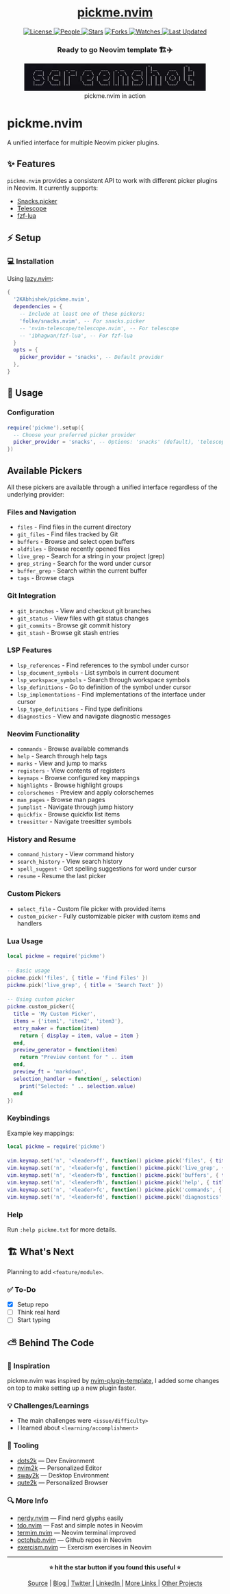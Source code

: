 <div align = "center">

<h1><a href="https://github.com/2kabhishek/pickme.nvim">pickme.nvim</a></h1>

<a href="https://github.com/2KAbhishek/pickme.nvim/blob/main/LICENSE">
<img alt="License" src="https://img.shields.io/github/license/2kabhishek/pickme.nvim?style=flat&color=eee&label="> </a>

<a href="https://github.com/2KAbhishek/pickme.nvim/graphs/contributors">
<img alt="People" src="https://img.shields.io/github/contributors/2kabhishek/pickme.nvim?style=flat&color=ffaaf2&label=People"> </a>

<a href="https://github.com/2KAbhishek/pickme.nvim/stargazers">
<img alt="Stars" src="https://img.shields.io/github/stars/2kabhishek/pickme.nvim?style=flat&color=98c379&label=Stars"></a>

<a href="https://github.com/2KAbhishek/pickme.nvim/network/members">
<img alt="Forks" src="https://img.shields.io/github/forks/2kabhishek/pickme.nvim?style=flat&color=66a8e0&label=Forks"> </a>

<a href="https://github.com/2KAbhishek/pickme.nvim/watchers">
<img alt="Watches" src="https://img.shields.io/github/watchers/2kabhishek/pickme.nvim?style=flat&color=f5d08b&label=Watches"> </a>

<a href="https://github.com/2KAbhishek/pickme.nvim/pulse">
<img alt="Last Updated" src="https://img.shields.io/github/last-commit/2kabhishek/pickme.nvim?style=flat&color=e06c75&label="> </a>

<h3>Ready to go Neovim template 🏗️✈️</h3>

<figure>
  <img src="doc/images/screenshot.png" alt="pickme.nvim in action">
  <br/>
  <figcaption>pickme.nvim in action</figcaption>
</figure>

</div>

# pickme.nvim

A unified interface for multiple Neovim picker plugins.

## ✨ Features

`pickme.nvim` provides a consistent API to work with different picker plugins in Neovim. It currently supports:

- [Snacks.picker](https://github.com/folke/snacks.nvim/blob/main/docs/picker.md)
- [Telescope](https://github.com/nvim-telescope/telescope.nvim)
- [fzf-lua](https://github.com/ibhagwan/fzf-lua)

## ⚡ Setup

### 💻 Installation

Using [lazy.nvim](https://github.com/folke/lazy.nvim):

```lua
{
  '2KAbhishek/pickme.nvim',
  dependencies = {
    -- Include at least one of these pickers:
    'folke/snacks.nvim', -- For snacks.picker
    -- 'nvim-telescope/telescope.nvim', -- For telescope
    -- 'ibhagwan/fzf-lua', -- For fzf-lua
  }
  opts = {
    picker_provider = 'snacks', -- Default provider
  },
}
```

## 🚀 Usage

### Configuration

```lua
require('pickme').setup({
  -- Choose your preferred picker provider
  picker_provider = 'snacks', -- Options: 'snacks' (default), 'telescope', 'fzf_lua'
})
```

## Available Pickers

All these pickers are available through a unified interface regardless of the underlying provider:

### Files and Navigation

- `files` - Find files in the current directory
- `git_files` - Find files tracked by Git
- `buffers` - Browse and select open buffers
- `oldfiles` - Browse recently opened files
- `live_grep` - Search for a string in your project (grep)
- `grep_string` - Search for the word under cursor
- `buffer_grep` - Search within the current buffer
- `tags` - Browse ctags

### Git Integration

- `git_branches` - View and checkout git branches
- `git_status` - View files with git status changes
- `git_commits` - Browse git commit history
- `git_stash` - Browse git stash entries

### LSP Features

- `lsp_references` - Find references to the symbol under cursor
- `lsp_document_symbols` - List symbols in current document
- `lsp_workspace_symbols` - Search through workspace symbols
- `lsp_definitions` - Go to definition of the symbol under cursor
- `lsp_implementations` - Find implementations of the interface under cursor
- `lsp_type_definitions` - Find type definitions
- `diagnostics` - View and navigate diagnostic messages

### Neovim Functionality

- `commands` - Browse available commands
- `help` - Search through help tags
- `marks` - View and jump to marks
- `registers` - View contents of registers
- `keymaps` - Browse configured key mappings
- `highlights` - Browse highlight groups
- `colorschemes` - Preview and apply colorschemes
- `man_pages` - Browse man pages
- `jumplist` - Navigate through jump history
- `quickfix` - Browse quickfix list items
- `treesitter` - Navigate treesitter symbols

### History and Resume

- `command_history` - View command history
- `search_history` - View search history
- `spell_suggest` - Get spelling suggestions for word under cursor
- `resume` - Resume the last picker

### Custom Pickers

- `select_file` - Custom file picker with provided items
- `custom_picker` - Fully customizable picker with custom items and handlers

### Lua Usage

```lua
local pickme = require('pickme')

-- Basic usage
pickme.pick('files', { title = 'Find Files' })
pickme.pick('live_grep', { title = 'Search Text' })

-- Using custom picker
pickme.custom_picker({
  title = 'My Custom Picker',
  items = {'item1', 'item2', 'item3'},
  entry_maker = function(item)
    return { display = item, value = item }
  end,
  preview_generator = function(item)
    return "Preview content for " .. item
  end,
  preview_ft = 'markdown',
  selection_handler = function(_, selection)
    print("Selected: " .. selection.value)
  end
})
```

### Keybindings

Example key mappings:

```lua
local pickme = require('pickme')

vim.keymap.set('n', '<leader>ff', function() pickme.pick('files', { title = 'Find Files' }) end, { desc = 'Find Files' })
vim.keymap.set('n', '<leader>fg', function() pickme.pick('live_grep', { title = 'Search Text' }) end, { desc = 'Live Grep' })
vim.keymap.set('n', '<leader>fb', function() pickme.pick('buffers', { title = 'Buffers' }) end, { desc = 'Buffers' })
vim.keymap.set('n', '<leader>fh', function() pickme.pick('help', { title = 'Help Tags' }) end, { desc = 'Help Tags' })
vim.keymap.set('n', '<leader>fc', function() pickme.pick('commands', { title = 'Commands' }) end, { desc = 'Commands' })
vim.keymap.set('n', '<leader>fd', function() pickme.pick('diagnostics', { title = 'Diagnostics' }) end, { desc = 'Diagnostics' })
```

### Help

Run `:help pickme.txt` for more details.

## 🏗️ What's Next

Planning to add `<feature/module>`.

### ✅ To-Do

- [x] Setup repo
- [ ] Think real hard
- [ ] Start typing

## ⛅ Behind The Code

### 🌈 Inspiration

pickme.nvim was inspired by [nvim-plugin-template](https://github.com/ellisonleao/nvim-plugin-template), I added some changes on top to make setting up a new plugin faster.

### 💡 Challenges/Learnings

- The main challenges were `<issue/difficulty>`
- I learned about `<learning/accomplishment>`

### 🧰 Tooling

- [dots2k](https://github.com/2kabhishek/dots2k) — Dev Environment
- [nvim2k](https://github.com/2kabhishek/nvim2k) — Personalized Editor
- [sway2k](https://github.com/2kabhishek/sway2k) — Desktop Environment
- [qute2k](https://github.com/2kabhishek/qute2k) — Personalized Browser

### 🔍 More Info

- [nerdy.nvim](https://github.com/2kabhishek/nerdy.nvim) — Find nerd glyphs easily
- [tdo.nvim](https://github.com/2KAbhishek/tdo.nvim) — Fast and simple notes in Neovim
- [termim.nvim](https://github.com/2kabhishek/termim.nvim) — Neovim terminal improved
- [octohub.nvim](https://github.com/2kabhishek/octohub.nvim) — Github repos in Neovim
- [exercism.nvim](https://github.com/2kabhishek/exercism.nvim) — Exercism exercises in Neovim

<hr>

<div align="center">

<strong>⭐ hit the star button if you found this useful ⭐</strong><br>

<a href="https://github.com/2KAbhishek/pickme.nvim">Source</a>
| <a href="https://2kabhishek.github.io/blog" target="_blank">Blog </a>
| <a href="https://twitter.com/2kabhishek" target="_blank">Twitter </a>
| <a href="https://linkedin.com/in/2kabhishek" target="_blank">LinkedIn </a>
| <a href="https://2kabhishek.github.io/links" target="_blank">More Links </a>
| <a href="https://2kabhishek.github.io/projects" target="_blank">Other Projects </a>

</div>
